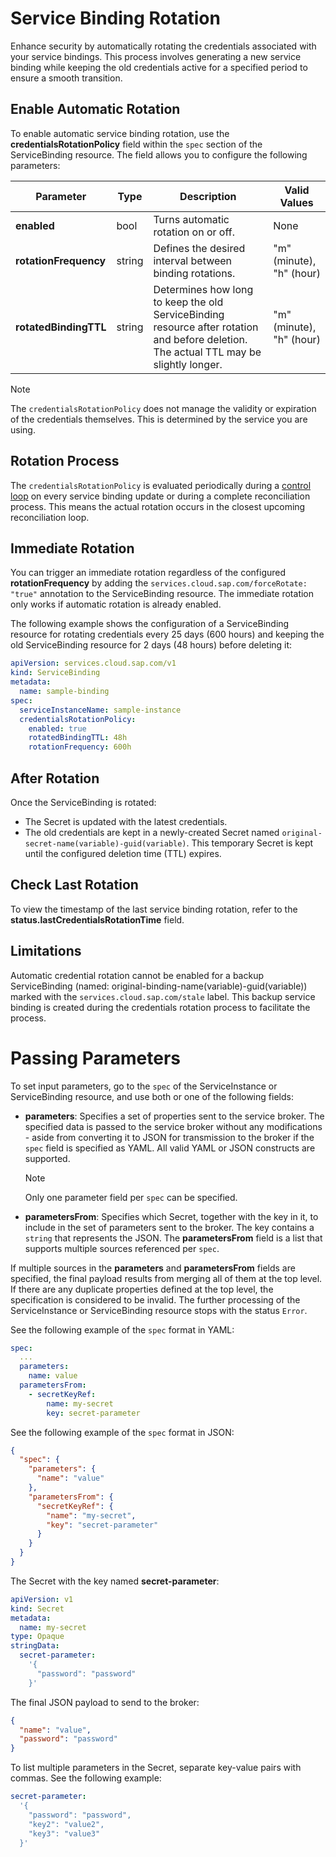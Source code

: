 # Service Binding Rotation

Enhance security by automatically rotating the credentials associated with your service bindings. This process involves generating a new service binding while keeping the old credentials active for a specified period to ensure a smooth transition.

## Enable Automatic Rotation

To enable automatic service binding rotation, use the **credentialsRotationPolicy** field within the `spec` section of the ServiceBinding resource. The field allows you to configure the following parameters:

| Parameter         | Type     | Description                                                                                                                               | Valid Values |
|-----------------------|---------|----------------------------------------------------------------------------------------------------------------------------------------|--------------|
| **enabled**           | bool    | Turns automatic rotation on or off.                                                                                                    | None                    |
| **rotationFrequency** | string  | Defines the desired interval between binding rotations.             | "m" (minute), "h" (hour)|
| **rotatedBindingTTL** | string  | Determines how long to keep the old ServiceBinding resource after rotation and before deletion. The actual TTL may be slightly longer. | "m" (minute), "h" (hour) |   

> [!NOTE] 
> The `credentialsRotationPolicy` does not manage the validity or expiration of the credentials themselves. This is determined by the service you are using.

## Rotation Process

The `credentialsRotationPolicy` is evaluated periodically during a [control loop](https://kubernetes.io/docs/concepts/architecture/controller/) on every service binding update or during a complete reconciliation process. This means the actual rotation occurs in the closest upcoming reconciliation loop. 

## Immediate Rotation

You can trigger an immediate rotation regardless of the configured **rotationFrequency** by adding the `services.cloud.sap.com/forceRotate: "true"` annotation to the ServiceBinding resource. The immediate rotation only works if automatic rotation is already enabled. 

The following example shows the configuration of a ServiceBinding resource for rotating credentials every 25 days (600 hours) and keeping the old ServiceBinding resource for 2 days (48 hours) before deleting it:

```yaml
apiVersion: services.cloud.sap.com/v1
kind: ServiceBinding
metadata:
  name: sample-binding
spec:
  serviceInstanceName: sample-instance
  credentialsRotationPolicy:
    enabled: true
    rotatedBindingTTL: 48h
    rotationFrequency: 600h
 ```

## After Rotation

Once the ServiceBinding is rotated:
* The Secret is updated with the latest credentials. 
* The old credentials are kept in a newly-created Secret named `original-secret-name(variable)-guid(variable)`.
This temporary Secret is kept until the configured deletion time (TTL) expires.

## Check Last Rotation

To view the timestamp of the last service binding rotation, refer to the **status.lastCredentialsRotationTime** field.

## Limitations

Automatic credential rotation cannot be enabled for a backup ServiceBinding (named: original-binding-name(variable)-guid(variable)) marked with the `services.cloud.sap.com/stale` label.
This backup service binding is created during the credentials rotation process to facilitate the process.

# Passing Parameters <!--where should this topic go, if anywhere?-->
To set input parameters, go to the `spec` of the ServiceInstance or ServiceBinding resource, and use both or one of the following fields:
* **parameters**: Specifies a set of properties sent to the service broker.
  The specified data is passed to the service broker without any modifications - aside from converting it to JSON for transmission to the broker if the `spec` field is specified as YAML.
  All valid YAML or JSON constructs are supported. 
  > [!NOTE] 
  > Only one parameter field per `spec` can be specified.<!--can this be changed to active?-->
* **parametersFrom**: Specifies which Secret, together with the key in it, to include in the set of parameters sent to the broker.
  The key contains a `string` that represents the JSON. The **parametersFrom** field is a list that supports multiple sources referenced per `spec`.

If multiple sources in the **parameters** and **parametersFrom** fields are specified,
the final payload results from merging all of them at the top level.
If there are any duplicate properties defined at the top level, the specification
is considered to be invalid. The further processing of the ServiceInstance or ServiceBinding
resource stops with the status `Error`.

See the following example of the `spec` format in YAML:
```yaml
spec:
  ...
  parameters:
    name: value
  parametersFrom:
    - secretKeyRef:
        name: my-secret
        key: secret-parameter
```

See the following example of the `spec` format in JSON:
```json
{
  "spec": {
    "parameters": {
      "name": "value"
    },
    "parametersFrom": {
      "secretKeyRef": {
        "name": "my-secret",
        "key": "secret-parameter"
      }
    }
  } 
}
```
The Secret with the key named **secret-parameter**: <!--what's this one about?-->
```yaml
apiVersion: v1
kind: Secret
metadata:
  name: my-secret
type: Opaque
stringData:
  secret-parameter:
    '{
      "password": "password"
    }'
```
The final JSON payload to send to the broker:
```json
{
  "name": "value",
  "password": "password"
}
```

To list multiple parameters in the Secret, separate key-value pairs with commas. See the following example:
```yaml
secret-parameter:
  '{
    "password": "password",
    "key2": "value2",
    "key3": "value3"
  }'
```
